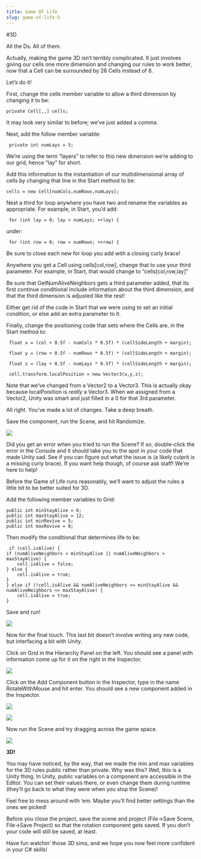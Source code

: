 ```yaml
---
title: Game Of Life
slug: game-of-life-5
---
```


#3D

All the Ds. All of them.

Actually, making the game 3D isn’t terribly complicated. It just
involves giving our cells one more dimension and changing our rules to
work better, now that a Cell can be surrounded by 26 Cells instead of 8.

Let’s do it!

First, change the cells member variable to allow a third dimension by
changing it to be:

```
private Cell[,,] cells;
```

It may look very similar to before; we’ve just added a comma.

Next, add the follow member variable:

```
 private int numLays = 5;
```

We’re using the term “layers” to refer to this new dimension we’re
adding to our grid, hence “lay” for short.

Add this information to the instantiation of our multidimensional array
of cells by changing that line in the Start method to be:

```
cells = new Cell[numCols,numRows,numLays];
```

Nest a third for loop anywhere you have two and rename the variables as
appropriate. For example, in Start, you’d add:

```
 for (int lay = 0; lay < numLays; ++lay) {
```
under:

```
 for (int row = 0; row < numRows; ++row) {
```

Be sure to close each new for loop you add with a closing curly brace!

Anywhere you get a Cell using cells\[col,row\], change that to use your
third parameter. For example, in Start, that would change to
“cells\[col,row,lay\]”

Be sure that GetNumAliveNeighbors gets a third parameter added, that its
first continue conditional include information about the third
dimension, and that the third dimension is adjusted like the rest!

Either get rid of the code in Start that we were using to set an initial
condition, or else add an extra parameter to it.

Finally, change the positioning code that sets where the Cells are, in
the Start method to:

```
 float x = (col + 0.5f - numCols * 0.5f) * (cellSideLength + margin);

 float y = (row + 0.5f - numRows * 0.5f) * (cellSideLength + margin);

 float z = (lay + 0.5f - numLays * 0.5f) * (cellSideLength + margin);

 cell.transform.localPosition = new Vector3(x,y,z);
```

Note that we’ve changed from a Vector2 to a Vector3. This is actually
okay because localPoisition is *really* a Vector3. When we assigned from
a Vector2, Unity was smart and just filled in a 0 for that 3rd
parameter.

All right. You’ve made a lot of changes. Take a deep breath.

Save the component, run the Scene, and hit Randomize.

![](../media/image52.png)

Did you get an error when you tried to run the Scene? If so,
double-click the error in the Console and it should take you to the spot
in your code that made Unity sad. See if you can figure out what the
issue is (a likely culprit is a missing curly brace). If you want help
though, of course ask staff! We’re here to help!

Before the Game of Life runs reasonably, we’ll want to adjust the rules
a little bit to be better suited for 3D.

Add the following member variables to Grid:
```
public int minStayAlive = 6;
public int maxStayAlive = 12;
public int minRevive = 5;
public int maxRevive = 8;
```
Then modify the conditional that determines life to be:

```
 if (cell.isAlive) {
if (numAliveNeighbors < minStayAlive || numAliveNeighbors > maxStayAlive) {
	cell.isAlive = false;
} else {
	cell.isAlive = true;
}
} else if (!cell.isAlive && numAliveNeighbors >= minStayAlive && numAliveNeighbors <= maxStayAlive) {
	cell.isAlive = true;
}
```
Save and run!

![](../media/image35.gif)

Now for the final touch. This last bit doesn’t involve writing any new
code, but interfacing a bit with Unity.

Click on Grid in the Hierarchy Panel on the left. You should see a panel
with information come up for it on the right in the Inspector.

![](../media/image59.png)

Click on the Add Component button in the Inspector, type in the name
RotateWithMouse and hit enter. You should see a new component added in
the Inspector.

![](../media/image62.png)

![](../media/image60.png)

Now run the Scene and try dragging across the game space.

![](../media/image18.gif)

**3D!**

You may have noticed, by the way, that we made the min and max variables
for the 3D rules public rather than private. Why was this? Well, this is
a Unity thing. In Unity, public variables on a component are accessible
in the Editor. You can set their values there, or even change them
during runtime (they’ll go back to what they were when you stop the
Scene)!

Feel free to mess around with ‘em. Maybe you’ll find better settings
than the ones we picked!

Before you close the project, save the scene and project (File-&gt;Save
Scene, File-&gt;Save Project) so that the rotation component gets saved.
If you don’t your code will still be saved, at least.

Have fun watchin’ those 3D sims, and we hope you now feel more confident
in your C\# skills!
